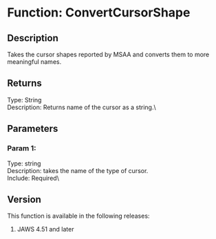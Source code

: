 # Function: ConvertCursorShape

## Description

Takes the cursor shapes reported by MSAA and converts them to more
meaningful names.

## Returns

Type: String\
Description: Returns name of the cursor as a string.\

## Parameters

### Param 1:

Type: string\
Description: takes the name of the type of cursor.\
Include: Required\

## Version

This function is available in the following releases:

1.  JAWS 4.51 and later
